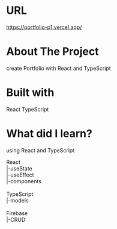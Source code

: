 # URL

https://portfolio-p1.vercel.app/

# About The Project

create Portfolio with React and TypeScript

# Built with

React TypeScript

# What did I learn?

using React and TypeScript

React<br>
|-useState<br>
|-useEffect<br>
|-components<br>
<br>
TypeScript<br>
|-models<br>
<br>
Firebase<br>
|-CRUD<br>
<br>
